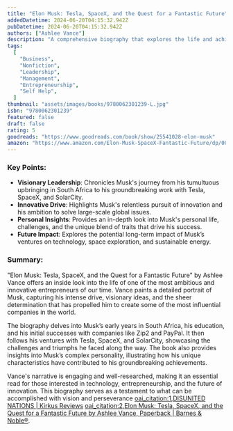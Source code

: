 ```yaml
---
title: "Elon Musk: Tesla, SpaceX, and the Quest for a Fantastic Future"
addedDatetime: 2024-06-20T04:15:32.942Z
pubDatetime: 2024-06-20T04:15:32.942Z
authors: ["Ashlee Vance"]
description: "A comprehensive biography that explores the life and achievements of Elon Musk, the visionary entrepreneur behind Tesla, SpaceX, and SolarCity."
tags:
  [
    "Business",
    "Nonfiction",
    "Leadership",
    "Management",
    "Entrepreneurship",
    "Self Help",
  ]
thumbnail: "assets/images/books/9780062301239-L.jpg"
isbn: "9780062301239"
featured: false
draft: false
rating: 5
goodreads: "https://www.goodreads.com/book/show/25541028-elon-musk"
amazon: "https://www.amazon.com/Elon-Musk-SpaceX-Fantastic-Future/dp/0062301233"
---
```


### Key Points:

- **Visionary Leadership**: Chronicles Musk's journey from his tumultuous upbringing in South Africa to his groundbreaking work with Tesla, SpaceX, and SolarCity.
- **Innovative Drive**: Highlights Musk's relentless pursuit of innovation and his ambition to solve large-scale global issues.
- **Personal Insights**: Provides an in-depth look into Musk's personal life, challenges, and the unique blend of traits that drive his success.
- **Future Impact**: Explores the potential long-term impact of Musk’s ventures on technology, space exploration, and sustainable energy.

### Summary:

"Elon Musk: Tesla, SpaceX, and the Quest for a Fantastic Future" by Ashlee Vance offers an inside look into the life of one of the most ambitious and innovative entrepreneurs of our time. Vance paints a detailed portrait of Musk, capturing his intense drive, visionary ideas, and the sheer determination that has propelled him to create some of the most influential companies in the world.

The biography delves into Musk’s early years in South Africa, his education, and his initial successes with companies like Zip2 and PayPal. It then follows his ventures with Tesla, SpaceX, and SolarCity, showcasing the challenges and triumphs he faced along the way. The book also provides insights into Musk’s complex personality, illustrating how his unique characteristics have contributed to his groundbreaking achievements.

Vance's narrative is engaging and well-researched, making it an essential read for those interested in technology, entrepreneurship, and the future of innovation. This biography serves as a testament to what can be accomplished with vision and perseverance [oai_citation:1,DISUNITED NATIONS | Kirkus Reviews](https://www.kirkusreviews.com/book-reviews/peter-zeihan/disunited-nations/) [oai_citation:2,Elon Musk: Tesla, SpaceX, and the Quest for a Fantastic Future by Ashlee Vance, Paperback | Barnes & Noble®](https://www.barnesandnoble.com/w/elon-musk-ashlee-vance/1120425300).
